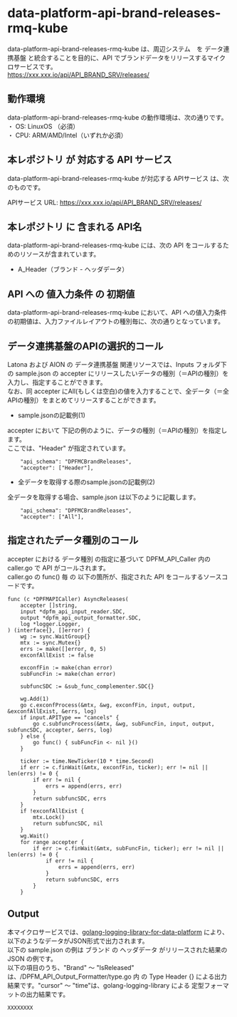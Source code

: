 # data-platform-api-brand-releases-rmq-kube
data-platform-api-brand-releases-rmq-kube は、周辺システム　を データ連携基盤 と統合することを目的に、API でブランドデータをリリースするマイクロサービスです。  
https://xxx.xxx.io/api/API_BRAND_SRV/releases/

## 動作環境
data-platform-api-brand-releases-rmq-kube の動作環境は、次の通りです。  
・ OS: LinuxOS （必須）  
・ CPU: ARM/AMD/Intel（いずれか必須）  

## 本レポジトリ が 対応する API サービス
data-platform-api-brand-releases-rmq-kube が対応する APIサービス は、次のものです。

APIサービス URL: https://xxx.xxx.io/api/API_BRAND_SRV/releases/

## 本レポジトリ に 含まれる API名
data-platform-api-brand-releases-rmq-kube には、次の API をコールするためのリソースが含まれています。  

* A_Header（ブランド - ヘッダデータ）

## API への 値入力条件 の 初期値
data-platform-api-brand-releases-rmq-kube において、API への値入力条件の初期値は、入力ファイルレイアウトの種別毎に、次の通りとなっています。  

## データ連携基盤のAPIの選択的コール

Latona および AION の データ連携基盤 関連リソースでは、Inputs フォルダ下の sample.json の accepter にリリースしたいデータの種別（＝APIの種別）を入力し、指定することができます。  
なお、同 accepter にAll(もしくは空白)の値を入力することで、全データ（＝全APIの種別）をまとめてリリースすることができます。  

* sample.jsonの記載例(1)  

accepter において 下記の例のように、データの種別（＝APIの種別）を指定します。  
ここでは、"Header" が指定されています。    
  
```
	"api_schema": "DPFMCBrandReleases",
	"accepter": ["Header"],
```
  
* 全データを取得する際のsample.jsonの記載例(2)  

全データを取得する場合、sample.json は以下のように記載します。  

```
	"api_schema": "DPFMCBrandReleases",
	"accepter": ["All"],
```

## 指定されたデータ種別のコール

accepter における データ種別 の指定に基づいて DPFM_API_Caller 内の caller.go で API がコールされます。  
caller.go の func() 毎 の 以下の箇所が、指定された API をコールするソースコードです。  

```
func (c *DPFMAPICaller) AsyncReleases(
	accepter []string,
	input *dpfm_api_input_reader.SDC,
	output *dpfm_api_output_formatter.SDC,
	log *logger.Logger,
) (interface{}, []error) {
	wg := sync.WaitGroup{}
	mtx := sync.Mutex{}
	errs := make([]error, 0, 5)
	exconfAllExist := false

	exconfFin := make(chan error)
	subFuncFin := make(chan error)

	subfuncSDC := &sub_func_complementer.SDC{}

	wg.Add(1)
	go c.exconfProcess(&mtx, &wg, exconfFin, input, output, &exconfAllExist, &errs, log)
	if input.APIType == "cancels" {
		go c.subfuncProcess(&mtx, &wg, subFuncFin, input, output, subfuncSDC, accepter, &errs, log)
	} else {
		go func() { subFuncFin <- nil }()
	}

	ticker := time.NewTicker(10 * time.Second)
	if err := c.finWait(&mtx, exconfFin, ticker); err != nil || len(errs) != 0 {
		if err != nil {
			errs = append(errs, err)
		}
		return subfuncSDC, errs
	}
	if !exconfAllExist {
		mtx.Lock()
		return subfuncSDC, nil
	}
	wg.Wait()
	for range accepter {
		if err := c.finWait(&mtx, subFuncFin, ticker); err != nil || len(errs) != 0 {
			if err != nil {
				errs = append(errs, err)
			}
			return subfuncSDC, errs
		}
	}
```

## Output  
本マイクロサービスでは、[golang-logging-library-for-data-platform](https://github.com/latonaio/golang-logging-library-for-data-platform) により、以下のようなデータがJSON形式で出力されます。  
以下の sample.json の例は ブランド の ヘッダデータ がリリースされた結果の JSON の例です。  
以下の項目のうち、"Brand" ～ "IsReleased" は、/DPFM_API_Output_Formatter/type.go 内 の Type Header {} による出力結果です。"cursor" ～ "time"は、golang-logging-library による 定型フォーマットの出力結果です。  

```
XXXXXXXX
```
